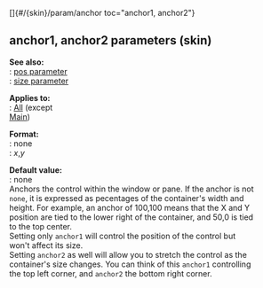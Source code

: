 []{#/{skin}/param/anchor toc="anchor1, anchor2"}    
## anchor1, anchor2 parameters (skin)    
**See also:**    
:   [pos parameter](/ref/%7Bskin%7D/param/pos)    
:   [size parameter](/ref/%7Bskin%7D/param/size)    
<!-- -->    
**Applies to:**    
:   [All](/ref/%7Bskin%7D/control) (except    
    [Main](/ref/%7Bskin%7D/control/main))    
<!-- -->    
**Format:**    
:   none    
:   *x*,*y*    
<!-- -->    
**Default value:**    
:   none    
Anchors the control within the window or pane. If the anchor is not    
`none`, it is expressed as pecentages of the container\'s width and    
height. For example, an anchor of 100,100 means that the X and Y    
position are tied to the lower right of the container, and 50,0 is tied    
to the top center.    
Setting only `anchor1` will control the position of the control but    
won\'t affect its size.    
Setting `anchor2` as well will allow you to stretch the control as the    
container\'s size changes. You can think of this `anchor1` controlling    
the top left corner, and `anchor2` the bottom right corner.  